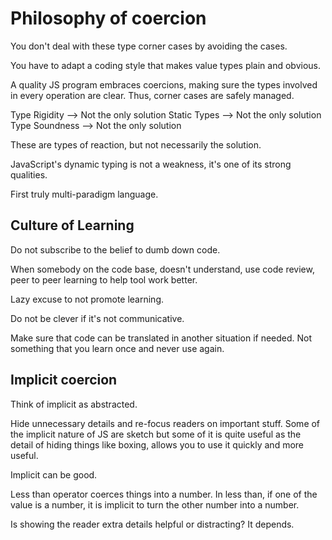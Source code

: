 # Philosophy of coercion

You don't deal with these type corner cases by avoiding the cases.

You have to adapt a coding style that makes value types plain and obvious.

A quality JS program embraces coercions, making sure the types involved in every operation are clear. Thus, corner cases are safely managed.

Type Rigidity --> Not the only solution
Static Types --> Not the only solution
Type Soundness --> Not the only solution

These are types of reaction, but not necessarily the solution.

JavaScript's dynamic typing is not a weakness, it's one of its strong qualities.

First truly multi-paradigm language.


## Culture of Learning

Do not subscribe to the belief to dumb down code.

When somebody on the code base, doesn't understand, use code review, peer to peer learning to help tool work better.

Lazy excuse to not promote learning.

Do not be clever if it's not communicative.

Make sure that code can be translated in another situation if needed. Not something that you learn once and never use again.

## Implicit coercion

Think of implicit as abstracted.

Hide unnecessary details and re-focus readers on important stuff.
Some of the implicit nature of JS are sketch but some of it is quite useful as the detail of hiding things like boxing, allows you to use it quickly and more useful.

Implicit can be good.

Less than operator coerces things into a number.
In less than, if one of the value is a number, it is implicit to turn the other number into a number.

Is showing the reader extra details helpful or distracting? It depends.
